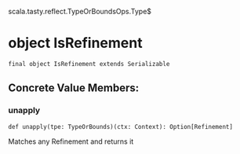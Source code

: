 scala.tasty.reflect.TypeOrBoundsOps.Type$
# object IsRefinement

<pre><code class="language-scala" >final object IsRefinement extends Serializable</pre></code>
## Concrete Value Members:
### unapply
<pre><code class="language-scala" >def unapply(tpe: TypeOrBounds)(ctx: Context): Option[Refinement]</pre></code>
Matches any Refinement and returns it

